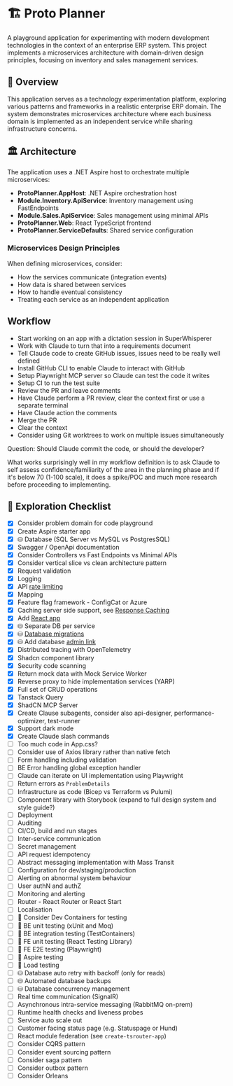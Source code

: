 # 🏗️ Proto Planner

A playground application for experimenting with modern development technologies in the context of an enterprise ERP system. This project implements a microservices architecture with domain-driven design principles, focusing on inventory and sales management services.

## 🎯 Overview

This application serves as a technology experimentation platform, exploring various patterns and frameworks in a realistic enterprise ERP domain. The system demonstrates microservices architecture where each business domain is implemented as an independent service while sharing infrastructure concerns.

## 🏛️ Architecture

The application uses a .NET Aspire host to orchestrate multiple microservices:

- **ProtoPlanner.AppHost**: .NET Aspire orchestration host
- **Module.Inventory.ApiService**: Inventory management using FastEndpoints 
- **Module.Sales.ApiService**: Sales management using minimal APIs
- **ProtoPlanner.Web**: React TypeScript frontend
- **ProtoPlanner.ServiceDefaults**: Shared service configuration

### Microservices Design Principles

When defining microservices, consider:
- How the services communicate (integration events)
- How data is shared between services
- How to handle eventual consistency
- Treating each service as an independent application

## Workflow
- Start working on an app with a dictation session in SuperWhisperer
- Work with Claude to turn that into a requirements document
- Tell Claude code to create GitHub issues, issues need to be really well defined
- Install GitHub CLI to enable Claude to interact with GitHub
- Setup Playwright MCP server so Claude can test the code it writes
- Setup CI to run the test suite
- Review the PR and leave comments
- Have Claude perform a PR review, clear the context first or use a separate terminal
- Have Claude action the comments
- Merge the PR
- Clear the context
- Consider using Git worktrees to work on multiple issues simultaneously

Question: Should Claude commit the code, or should the developer?



What works surprisingly well in my workflow definition is to ask Claude to self assess confidence/familiarity of the area in the planning phase and if it's below 70 (1-100 scale), it does a spike/POC and much more research before proceeding to implementing. 

## 🚀 Exploration Checklist

- [x] Consider problem domain for code playground
- [x] Create Aspire starter app
- [x] ⛁ Database (SQL Server vs MySQL vs PostgresSQL)
- [x] Swagger / OpenApi documentation
- [x] Consider Controllers vs Fast Endpoints vs Minimal APIs
- [x] Consider vertical slice vs clean architecture pattern
- [x] Request validation
- [x] Logging
- [x] API [rate limiting](https://fast-endpoints.com/docs/rate-limiting#endpoint-rate-limiting)
- [x] Mapping
- [x] Feature flag framework - ConfigCat or Azure
- [x] Caching server side support, see [Response Caching](https://fast-endpoints.com/docs/response-caching)
- [x] Add [React app](https://learn.microsoft.com/en-us/dotnet/aspire/get-started/build-aspire-apps-with-nodejs#explore-the-react-client)
- [x] ⛁ Separate DB per service
- [x] ⛁ [Database migrations](https://github.com/dotnet/aspire-samples/tree/main/samples/DatabaseMigrations)
- [x] ⛁ Add database [admin link](https://learn.microsoft.com/en-us/dotnet/aspire/database/postgresql-integration?tabs=dotnet-cli#add-postgresql-pgadmin-resource)
- [x] Distributed tracing with OpenTelemetry
- [x] Shadcn component library
- [x] Security code scanning
- [x] Return mock data with Mock Service Worker
- [x] Reverse proxy to hide implementation services (YARP)
- [x] Full set of CRUD operations
- [x] Tanstack Query
- [x] ShadCN MCP Server
- [x] Create Clause subagents, consider also api-designer, performance-optimizer, test-runner
- [x] Support dark mode
- [x] Create Claude slash commands
- [ ] Too much code in App.css?
- [ ] Consider use of Axios library rather than native fetch
- [ ] Form handling including validation
- [ ] BE Error handling global exception handler
- [ ] Claude can iterate on UI implementation using Playwright
- [ ] Return errors as `ProblemDetails`
- [ ] Infrastructure as code (Bicep vs Terraform vs Pulumi)
- [ ] Component library with Storybook (expand to full design system and style guide?)
- [ ] Deployment
- [ ] Auditing
- [ ] CI/CD, build and run stages
- [ ] Inter-service communication
- [ ] Secret management
- [ ] API request idempotency
- [ ] Abstract messaging implementation with Mass Transit
- [ ] Configuration for dev/staging/production
- [ ] Alerting on abnormal system behaviour
- [ ] User authN and authZ
- [ ] Monitoring and alerting
- [ ] Router - React Router or React Start
- [ ] Localisation
- [ ] 🧪 Consider Dev Containers for testing
- [ ] 🧪 BE unit testing (xUnit and Moq)
- [ ] 🧪 BE integration testing (TestContainers)
- [ ] 🧪 FE unit testing (React Testing Library)
- [ ] 🧪 FE E2E testing (Playwright)
- [ ] 🧪 Aspire testing
- [ ] 🧪 Load testing
- [ ] ⛁ Database auto retry with backoff (only for reads)
- [ ] ⛁ Automated database backups
- [ ] ⛁ Database concurrency management
- [ ] Real time communication (SignalR)
- [ ] Asynchronous intra-service messaging (RabbitMQ on-prem)
- [ ] Runtime health checks and liveness probes
- [ ] Service auto scale out
- [ ] Customer facing status page (e.g. Statuspage or Hund)
- [ ] React module federation (see `create-tsrouter-app`)
- [ ] Consider CQRS pattern
- [ ] Consider event sourcing pattern
- [ ] Consider saga pattern
- [ ] Consider outbox pattern
- [ ] Consider Orleans
